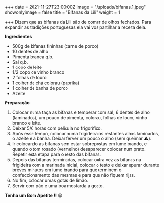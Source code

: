 +++
date = 2021-11-27T23:00:00Z
image = "/uploads/bifanas_1.jpeg"
showonlyimage = false
title = "Bifanas da Lili"
weight = 1

+++
Dizem que as bifanas da Lili são de comer de olhos fechados. Para expandir as tradições portuguesas ela vai vos partilhar a receita dela.

**Ingredientes**

* 500g de bifanas fininhas (carne de porco)
* 10 dentes de alho
* Pimenta branca q.b.
* Sal q.b. 
* 1 copo de leite
* 1/2 copo de vinho branco
* 2 folhas de louro
* 1 colher de chá colorau (paprika)
* 1 colher de banha de porco
* Azeite

**Preparação**

1. Colocar numa taça as bifanas e temperar com sal, 6 dentes de alho (laminados), um pouco de pimenta, colorau, folhas de louro, vinho branco e leite. 
2. Deixar 5/6 horas com película no frigorífico.
3. Após esse tempo, colocar numa frigideira os restantes alhos laminados, o azeite e a banha. Deixar ferver um pouco o alho (sem queimar ⚠️).
4. Ir colocando as bifanas sem estar sobrepostas em lume brando, e quando o tom rosado (vermelho) desaparecer colocar num prato.  
   Repetir esta etapa para o resto das bifanas.
5. Depois das bifanas terminadas, colocar outra vez as bifanas na frigideira com a marinada inicial, colocar o testo e deixar apurar durante breves minutos em lume brando para que terminem o confeccionamento das mesmas e para que não fiquem rijas. 
6. No fim, colocar umas gotas de limão. 
7. Servir com pão e uma boa mostarda a gosto.

**Tenha um Bom Apetite !!** 😀